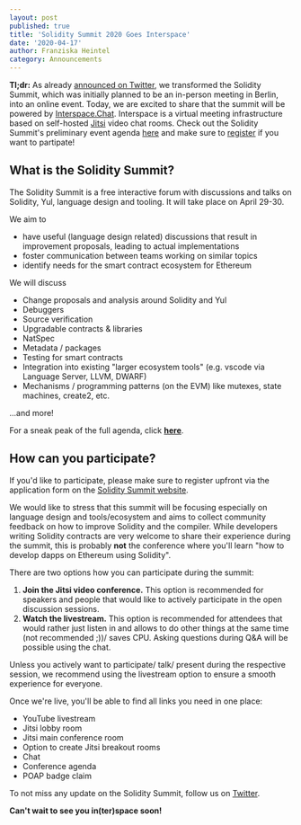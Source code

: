 ```yaml
---
layout: post
published: true
title: 'Solidity Summit 2020 Goes Interspace'
date: '2020-04-17'
author: Franziska Heintel
category: Announcements
---
```


**Tl;dr:** As already [announced on Twitter](https://twitter.com/solidity_lang/status/1244645576735690752?s=20), we transformed the Solidity Summit, which was initially planned to be an in-person meeting in Berlin, into an online event. Today, we are excited to share that the summit will be powered by [Interspace.Chat](https://github.com/interspacechat/interspace.chat). Interspace is a virtual meeting infrastructure based on self-hosted [Jitsi](https://jitsi.org/) video chat rooms. Check out the Solidity Summit's preliminary event agenda [here](https://docs.google.com/spreadsheets/d/1ylkaTYKx9TbAifCgyH2jN9SKJKrYfzab9zzTZgSL44g/edit#gid=2065734219) and make sure to [register](https://solidity-summit.ethereum.org/) if you want to partipate!

## What is the Solidity Summit?
The Solidity Summit is a free interactive forum with discussions and talks on Solidity, Yul, language design and tooling. It will take place on April 29-30.

We aim to
+ have useful (language design related) discussions that result in improvement proposals, leading to actual implementations 
+ foster communication between teams working on similar topics
+ identify needs for the smart contract ecosystem for Ethereum

We will discuss
+ Change proposals and analysis around Solidity and Yul
+ Debuggers
+ Source verification
+ Upgradable contracts & libraries
+ NatSpec
+ Metadata / packages
+ Testing for smart contracts
+ Integration into existing "larger ecosystem tools" (e.g. vscode via Language Server, LLVM, DWARF)
+ Mechanisms / programming patterns (on the EVM) like mutexes, state machines, create2, etc.

...and more!

For a sneak peak of the full agenda, click **[here](https://docs.google.com/spreadsheets/d/1ylkaTYKx9TbAifCgyH2jN9SKJKrYfzab9zzTZgSL44g/edit?usp=sharing)**.


## How can you participate?
If you'd like to participate, please make sure to register upfront via the application form on the [Solidity Summit website](https://solidity-summit.ethereum.org/).

We would like to stress that this summit will be focusing especially on language design and tools/ecosystem and aims to collect community feedback on how to improve Solidity and the compiler. While developers writing Solidity contracts are very welcome to share their experience during the summit, this is probably **not** the conference where you'll learn "how to develop dapps on Ethereum using Solidity".  

There are two options how you can participate during the summit: 
1. **Join the Jitsi video conference.** This option is recommended for speakers and people that would like to actively participate in the open discussion sessions.
2. **Watch the livestream.** This option is recommended for attendees that would rather just listen in and allows to do other things at the same time (not recommended ;))/ saves CPU. Asking questions during Q&A will be possible using the chat. 

Unless you actively want to participate/ talk/ present during the respective session, we recommend using the livestream option to ensure a smooth experience for everyone.

Once we're live, you'll be able to find all links you need in one place: 
+ YouTube livestream
+ Jitsi lobby room
+ Jitsi main conference room 
+ Option to create Jitsi breakout rooms 
+ Chat
+ Conference agenda
+ POAP badge claim

To not miss any update on the Solidity Summit, follow us on [Twitter](https://twitter.com/solidity_lang).

**Can't wait to see you in(ter)space soon!**



